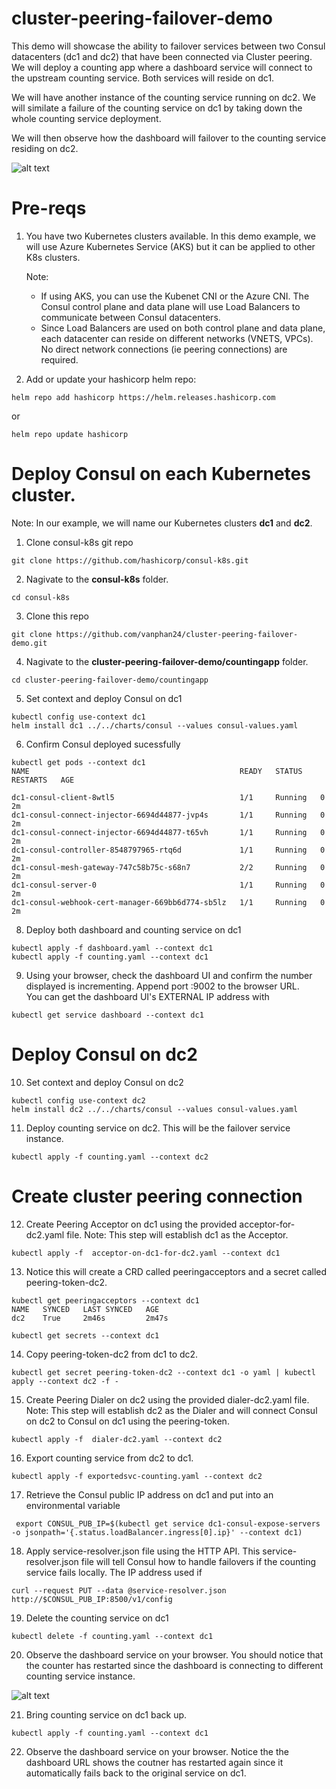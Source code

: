 # cluster-peering-failover-demo

This demo will showcase the ability to failover services between two Consul datacenters (dc1 and dc2) that have been connected via Cluster peering. 
We will deploy a counting app where a dashboard service will connect to the upstream counting service. Both services will reside on dc1.

We will have another instance of the counting service running on dc2. We will similate a failure of the counting service on dc1 by taking down the whole counting service deployment. 

We will then observe how the dashboard will failover to the counting service residing on dc2.

![alt text](https://github.com/vanphan24/cluster-peering-failover-demo/blob/main/images/Screen%20Shot%202022-09-13%20at%205.13.46%20PM.png "Cluster Peering Demo")

# Pre-reqs

1. You have two Kubernetes clusters available. In this demo example, we will use Azure Kubernetes Service (AKS) but it can be applied to other K8s clusters.

    Note: 
    - If using AKS, you can use the Kubenet CNI or the Azure CNI. The Consul control plane and data plane will use Load Balancers to communicate between Consul datacenters.
    - Since Load Balancers are used on both control plane and data plane, each datacenter can reside on different networks (VNETS, VPCs). No direct network connections (ie peering connections) are required. 
    
2. Add or update your hashicorp helm repo:

```
helm repo add hashicorp https://helm.releases.hashicorp.com
```
or
```
helm repo update hashicorp
```

  
# Deploy Consul on each Kubernetes cluster.
Note: In our example, we will name our Kubernetes clusters **dc1** and **dc2**.

1. Clone consul-k8s git repo
```
git clone https://github.com/hashicorp/consul-k8s.git
```

2. Nagivate to the **consul-k8s** folder. 

```
cd consul-k8s
```

3. Clone this repo
```
git clone https://github.com/vanphan24/cluster-peering-failover-demo.git
```

4. Nagivate to the **cluster-peering-failover-demo/countingapp** folder. 

```
cd cluster-peering-failover-demo/countingapp
```

5. Set context and deploy Consul on dc1

```
kubectl config use-context dc1
helm install dc1 ../../charts/consul --values consul-values.yaml                                  
```

6. Confirm Consul deployed sucessfully

```
kubectl get pods --context dc1
NAME                                               READY   STATUS    RESTARTS   AGE

dc1-consul-client-8wtl5                            1/1     Running   0          2m
dc1-consul-connect-injector-6694d44877-jvp4s       1/1     Running   0          2m
dc1-consul-connect-injector-6694d44877-t65vh       1/1     Running   0          2m
dc1-consul-controller-8548797965-rtq6d             1/1     Running   0          2m
dc1-consul-mesh-gateway-747c58b75c-s68n7           2/2     Running   0          2m
dc1-consul-server-0                                1/1     Running   0          2m
dc1-consul-webhook-cert-manager-669bb6d774-sb5lz   1/1     Running   0          2m
```

8. Deploy both dashboard and counting service on dc1
```
kubectl apply -f dashboard.yaml --context dc1
kubectl apply -f counting.yaml --context dc1
```

9. Using your browser, check the dashboard UI and confirm the number displayed is incrementing. Append port :9002 to the browser URL.  
   You can get the dashboard UI's EXTERNAL IP address with
```   
kubectl get service dashboard --context dc1
```


# Deploy Consul on dc2 


10. Set context and deploy Consul on dc2

```
kubectl config use-context dc2
helm install dc2 ../../charts/consul --values consul-values.yaml      
```

11. Deploy counting service on dc2. This will be the failover service instance.

```
kubectl apply -f counting.yaml --context dc2
```


# Create cluster peering connection

12. Create Peering Acceptor on dc1 using the provided acceptor-for-dc2.yaml file.
Note: This step will establish dc1 as the Acceptor.
```
kubectl apply -f  acceptor-on-dc1-for-dc2.yaml --context dc1
```

13. Notice this will create a CRD called peeringacceptors and a secret called peering-token-dc2.
```
kubectl get peeringacceptors --context dc1
NAME   SYNCED   LAST SYNCED   AGE
dc2    True     2m46s         2m47s
```
```
kubectl get secrets --context dc1
```

14. Copy peering-token-dc2 from dc1 to dc2.
```
kubectl get secret peering-token-dc2 --context dc1 -o yaml | kubectl apply --context dc2 -f -
```

15. Create Peering Dialer on dc2 using the provided dialer-dc2.yaml file.
Note: This step will establish dc2 as the Dialer and will connect Consul on dc2 to Consul on dc1 using the peering-token.
```
kubectl apply -f  dialer-dc2.yaml --context dc2
```

16. Export counting service from dc2 to dc1.

```
kubectl apply -f exportedsvc-counting.yaml --context dc2
```

17. Retrieve the Consul public IP address on dc1 and put into an environmental variable

```
 export CONSUL_PUB_IP=$(kubectl get service dc1-consul-expose-servers -o jsonpath='{.status.loadBalancer.ingress[0].ip}' --context dc1)
```

18. Apply service-resolver.json file using the HTTP API. This service-resolver.json file will tell Consul how to handle failovers if the counting service fails locally. The IP address used if 
```
curl --request PUT --data @service-resolver.json http://$CONSUL_PUB_IP:8500/v1/config
```

19. Delete the counting service on dc1
```
kubectl delete -f counting.yaml --context dc1
```

20. Observe the dashboard service on your browser. You should notice that the counter has restarted since the dashboard is connecting to different counting service instance.

![alt text](https://github.com/vanphan24/cluster-peering-failover-demo/blob/main/images/Screen%20Shot%202022-09-13%20at%205.13.46%20PM.png)


21. Bring counting service on dc1 back up.
```
kubectl apply -f counting.yaml --context dc1
```


22. Observe the dashboard service on your browser. Notice the the dashboard URL shows the coutner has restarted again since it automatically fails back to the original service on dc1.




